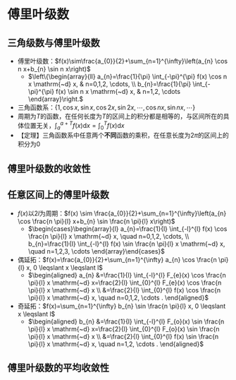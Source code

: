 # 傅里叶级数

## 三角级数与傅里叶级数

- 傅里叶级数：$f(x)\sim\frac{a_{0}}{2}+\sum_{n=1}^{\infty}\left(a_{n} \cos n x+b_{n} \sin n x\right)$
  - $\left\{\begin{array}{ll}
    a_{n}=\frac{1}{\pi} \int_{-\pi}^{\pi} f(x) \cos n x \mathrm{~d} x, & n=0,1,2, \cdots, \\
    b_{n}=\frac{1}{\pi} \int_{-\pi}^{\pi} f(x) \sin n x \mathrm{~d} x, & n=1,2, \cdots
    \end{array}\right.$
- 三角函数系：$\{1, \cos x, \sin x, \cos 2 x, \sin 2 x, \cdots, \cos n x, \sin n x, \cdots\}$
- 周期为$T$的函数，在任何长度为$T$的区间上的积分都是相等的，与区间所在的具体位置无关，$\int_{a}^{a+T} f(x) \mathrm{d} x=\int_{0}^{T} f(x) \mathrm{d} x$
- 【定理】三角函数系中任意两个**不同**函数的乘积，在任意长度为$2\pi$的区间上的积分为0



## 傅里叶级数的收敛性



## 任意区间上的傅里叶级数

- $f(x)$以$2l$为周期：$f(x) \sim \frac{a_{0}}{2}+\sum_{n=1}^{\infty}\left(a_{n} \cos \frac{n \pi}{l} x+b_{n} \sin \frac{n \pi}{l} x\right)$
  - $\begin{cases}\begin{array}{l}
    a_{n}=\frac{1}{l} \int_{-l}^{l} f(x) \cos \frac{n \pi}{l} x \mathrm{~d} x, \quad n=0,1,2, \cdots, \\
    b_{n}=\frac{1}{l} \int_{-l}^{l} f(x) \sin \frac{n \pi}{l} x \mathrm{~d} x, \quad n=1,2,3, \cdots
    \end{array}\end{cases}$
- 偶延拓：$f(x)=\frac{a_{0}}{2}+\sum_{n=1}^{\infty} a_{n} \cos \frac{n \pi}{l} x, 0 \leqslant x \leqslant l$
  - $\begin{aligned}
    a_{n} &=\frac{1}{l} \int_{-l}^{l} F_{e}(x) \cos \frac{n \pi}{l} x \mathrm{~d} x=\frac{2}{l} \int_{0}^{l} F_{e}(x) \cos \frac{n \pi}{l} x \mathrm{~d} x \\
    &=\frac{2}{l} \int_{0}^{l} f(x) \cos \frac{n \pi}{l} x \mathrm{~d} x, \quad n=0,1,2, \cdots .
    \end{aligned}$
- 奇延拓：$f(x)=\sum_{n=1}^{\infty} b_{n} \sin \frac{n \pi}{l} x, 0 \leqslant x \leqslant l$
  - $\begin{aligned}
    b_{n} &=\frac{1}{l} \int_{-l}^{l} F_{o}(x) \sin \frac{n \pi}{l} x \mathrm{~d} x=\frac{2}{l} \int_{0}^{l} F_{o}(x) \sin \frac{n \pi}{l} x \mathrm{~d} x \\
    &=\frac{2}{l} \int_{0}^{l} f(x) \sin \frac{n \pi}{l} x \mathrm{~d} x, \quad n=1,2, \cdots .
    \end{aligned}$



## 傅里叶级数的平均收敛性

